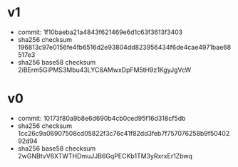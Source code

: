 # v1
- commit: 1f10baeba21a4843f621469e6d1c63f3613f3403
- sha256 checksum 196813c97e0156fe4fb6516d2e93804dd823956434f6de4cae4971bae68517e3
- sha256 base58 checksum 2iBErm5GiPMS3Mbu43LYC8AMwxDpFM5tH9z1KgyJgVcW

# v0
- commit: 10173f80a9b8e6d690b4cb0ced95f16d318cf5db
- sha256 checksum 1cc26c9a06907508cd05822f3c76c41f82dd3feb7f757076258b9f5040292d94
- sha256 base58 checksum 2wGNBtvV6XTWTHDmuJJB6GqPECKb1TM3yRxrxEr1Zbwq
